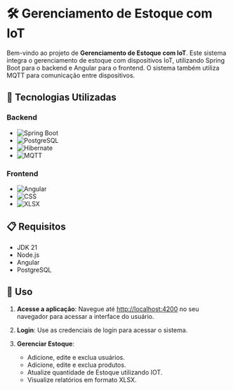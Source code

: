 # 🛠️ Gerenciamento de Estoque com IoT

Bem-vindo ao projeto de **Gerenciamento de Estoque com IoT**. Este sistema integra o gerenciamento de estoque com dispositivos IoT, utilizando Spring Boot para o backend e Angular para o frontend.
O sistema também utiliza MQTT para comunicação entre dispositivos.

## 🚀 Tecnologias Utilizadas

### Backend
- ![Spring Boot](https://img.shields.io/badge/Spring%20Boot-3.0.4-brightgreen) 
- ![PostgreSQL](https://img.shields.io/badge/PostgreSQL-42.5.0-blue)
- ![Hibernate](https://img.shields.io/badge/Hibernate-6.1.7.Final-red)
- ![MQTT](https://img.shields.io/badge/MQTT-1.2.5-yellow)

### Frontend
- ![Angular](https://img.shields.io/badge/Angular-15.0.0-red)
- ![CSS](https://img.shields.io/badge/CSS-3-blue)
- ![XLSX](https://img.shields.io/badge/XLSX-0.17.2-green)

## 📋 Requisitos

- JDK 21
- Node.js
- Angular 
- PostgreSQL

## 🧩 Uso

1. **Acesse a aplicação**: Navegue até [http://localhost:4200](http://localhost:4200) no seu navegador para acessar a interface do usuário.

2. **Login**: Use as credenciais de login para acessar o sistema.

3. **Gerenciar Estoque**:
   - Adicione, edite e exclua usuários.
   - Adicione, edite e exclua produtos.
   - Atualize quantidade de Estoque utilizando IOT.
   - Visualize relatórios em formato XLSX.

